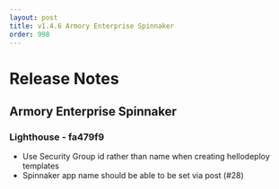 ```yaml
---
layout: post
title: v1.4.6 Armory Enterprise Spinnaker
order: 998
---
```


# Release Notes


## Armory Enterprise Spinnaker

### Lighthouse - fa479f9
 - Use Security Group id rather than name when creating hellodeploy templates
 - Spinnaker app name should be able to be set via post (#28)

